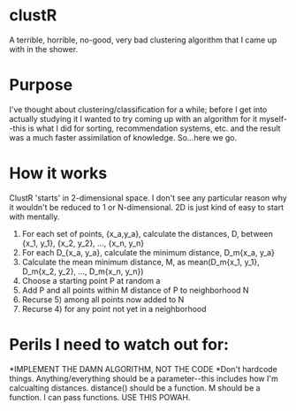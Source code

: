 clustR
======
A terrible, horrible, no-good, very bad clustering algorithm that I came up with in the shower.

Purpose
======
  I've thought about clustering/classification for a while; before I get into actually studying it I
  wanted to try coming up with an algorithm for it myself--this is what I did for sorting, recommendation
  systems, etc. and the result was a much faster assimilation of knowledge. So...here we go.

How it works
=======
  ClustR 'starts' in 2-dimensional space. I don't see any particular reason why it wouldn't be reduced
  to 1 or N-dimensional. 2D is just kind of easy to start with mentally.
  1) For each set of points, {x_a,y_a}, calculate the distances, D, between {x_1, y_1}, {x_2, y_2}, ..., {x_n, y_n}
  2) For each D_{x_a, y_a}, calculate the minimum distance, D_m{x_a, y_a}
  3) Calculate the mean minimum distance, M, as mean(D_m{x_1, y_1}, D_m{x_2, y_2}, ..., D_m{x_n, y_n})
  4) Choose a starting point P at random a
  5) Add P and all points within M distance of P to neighborhood N
  5) Recurse 5) among all points now added to N
  6) Recurse 4) for any point not yet in a neighborhood 

Perils I need to watch out for:
=======
  *IMPLEMENT THE DAMN ALGORITHM, NOT THE CODE
  *Don't hardcode things. Anything/everything should be a parameter--this includes how I'm calcualting distances. distance() should be a function. M should be a function. I can pass functions. USE THIS POWAH.
